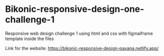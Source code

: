 # Bikonic-responsive-design-one-challenge-1

Responsive web design challenge 1 using html and css with figmaiframe template inside the files

Link for the website: https://bikonic-responsive-design-pavana.netlify.app/
